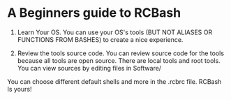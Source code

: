 <!--
 Copyright 2022 kaigonzalez
 
 Licensed under the Apache License, Version 2.0 (the "License");
 you may not use this file except in compliance with the License.
 You may obtain a copy of the License at
 
     http://www.apache.org/licenses/LICENSE-2.0
 
 Unless required by applicable law or agreed to in writing, software
 distributed under the License is distributed on an "AS IS" BASIS,
 WITHOUT WARRANTIES OR CONDITIONS OF ANY KIND, either express or implied.
 See the License for the specific language governing permissions and
 limitations under the License.
-->

# A Beginners guide to RCBash

1. Learn Your OS.
    You can use your OS's tools (BUT NOT ALIASES OR FUNCTIONS FROM BASHES) to create
    a nice experience.

2. Review the tools source code.
    You can review source code for the tools because all tools are open source.
    There are local tools and root tools. You can view sources by editing files in Software/




You can choose different default shells and more in the .rcbrc file. RCBash Is yours!